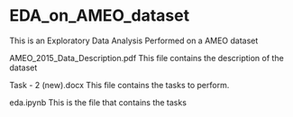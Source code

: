# EDA_on_AMEO_dataset
This is an Exploratory Data Analysis Performed on a AMEO dataset

AMEO_2015_Data_Description.pdf
This file contains the description of the dataset

Task - 2 (new).docx
This file contains the tasks to perform.

eda.ipynb
This is the file that contains the tasks
